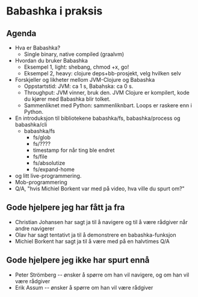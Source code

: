 # Babashka i praksis

## Agenda

- Hva er Babashka?
  - Single binary, native compiled (graalvm)
- Hvordan du bruker Babashka
  - Eksempel 1, light: shebang, chmod +x, go!
  - Eksempel 2, heavy: clojure deps+bb-prosjekt, velg hvilken selv
- Forskjeller og likheter mellom JVM-Clojure og Babashka
  - Oppstartstid: JVM: ca 1 s, Babahska: ca 0 s.
  - Throughput: JVM vinner, bruk den.
    JVM Clojure er kompilert, kode du kjører med Babashka blir tolket.
  - Sammenliknet med Python: sammenliknbart.
    Loops er raskere enn i Python.
- En introduksjon til bibliotekene babashka/fs, babashka/process og babashka/cli
  - babashka/fs
    - fs/glob
    - fs/????
    - timestamp for når ting ble endret
    - fs/file
    - fs/absolutize
    - fs/expand-home
- og litt live-programmering.
- Mob-programmering
- Q/A, "hvis Michiel Borkent var med på video, hva ville du spurt om?"

## Gode hjelpere jeg har fått ja fra

- Christian Johansen har sagt ja til å navigere og til å være rådgiver når andre navigerer
- Olav har sagt tentativt ja til å demonstrere en babashka-funksjon
- Michiel Borkent har sagt ja til å være med på en halvtimes Q/A

## Gode hjelpere jeg ikke har spurt ennå

- Peter Strömberg -- ønsker å spørre om han vil navigere, og om han vil være rådgiver
- Erik Assum -- ønsker å spørre om han vil være rådgiver
